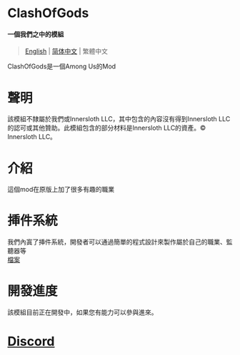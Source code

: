 ﻿# ClashOfGods
#### 一個我們之中的模組

> [English](README-English.md) | [简体中文](README-English.md) | 繁體中文

ClashOfGods是一個Among Us的Mod<br />

# 聲明
該模組不隸屬於我們或Innersloth LLC，其中包含的內容沒有得到Innersloth LLC的認可或其他贊助。此模組包含的部分材料是Innersloth LLC的資產。© Innersloth LLC。

# 介紹
這個mod在原版上加了很多有趣的職業

# 挿件系統
我們內寘了挿件系統，開發者可以通過簡單的程式設計來製作屬於自己的職業、監聽器等
<br>
[檔案](Plugin/About.md)

# 開發進度
該模組目前正在開發中，如果您有能力可以參與進來。

# [Discord](https://discord.gg/uWZGh4Chde)
